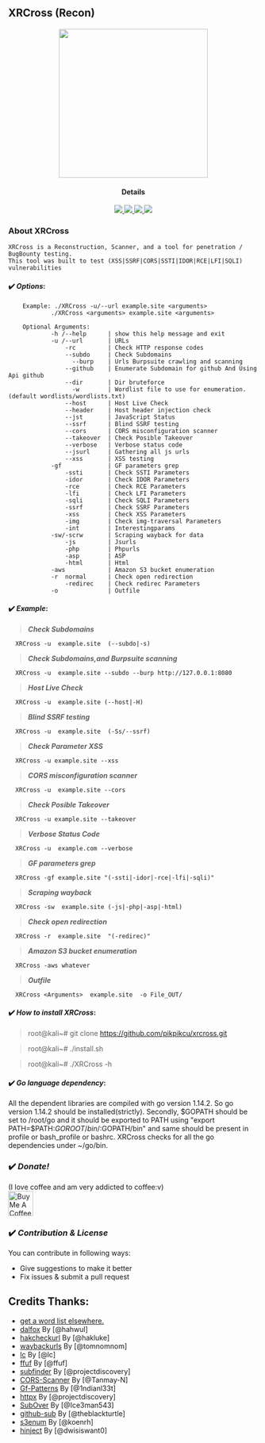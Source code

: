 ## XRCross (Recon)

<h4 align="center"><img src="https://raw.githubusercontent.com/pikpikcu/xrcross/master/img/logo.png" width="300px" height="300px">

</a>
<h4 align="center">Details</h4>                
<p align="center">
  </a>
  <a href="https://ru.m.wikipedia.org/wiki/bash">
    <img src="https://img.shields.io/badge/language-bash-green.svg">
 </a>
  <a href="https://t.me/WongNdes0">
   <img src="https://img.shields.io/badge/telegram--blue.svg">
   </a>
  <a href="https://github.com/pikpikcu/xrcross">
    <img src="https://img.shields.io/badge/version-V1.6[Beta]-green.svg">
 </a>
   <a href="https://github.com/pikpikcu/xrcross/blob/master/LICENSE">
   <img src="https://img.shields.io/badge/LICENSE-red.svg">
   </a>
 </a>
</p>


### About XRCross 

    XRCross is a Reconstruction, Scanner, and a tool for penetration / BugBounty testing. 
    This tool was built to test (XSS|SSRF|CORS|SSTI|IDOR|RCE|LFI|SQLI) vulnerabilities 

#### ✔️ ***Options***:
>   
       
        Example: ./XRCross -u/--url example.site <arguments>
                ./XRCross <arguments> example.site <arguments> 
        
        Optional Arguments:
                -h /--help      | show this help message and exit
                -u /--url       | URLs
                    -rc         | Check HTTP response codes 
                    --subdo     | Check Subdomains
                      --burp    | Urls Burpsuite crawling and scanning 
                    --github    | Enumerate Subdomain for github And Using Api github
                    --dir       | Dir bruteforce
                      -w        | Wordlist file to use for enumeration. (default wordlists/wordlists.txt)
                    --host      | Host Live Check
                    --header    | Host header injection check
                    --jst       | JavaScript Status
                    --ssrf      | Blind SSRF testing
                    --cors      | CORS misconfiguration scanner
                    --takeover  | Check Posible Takeover
                    --verbose   | Verbose status code
                    --jsurl     | Gathering all js urls
                    --xss       | XSS testing
                -gf             | GF parameters grep
                    -ssti       | Check SSTI Parameters
                    -idor       | Check IDOR Parameters
                    -rce        | Check RCE Parameters
                    -lfi        | Check LFI Parameters
                    -sqli       | Check SQLI Parameters
                    -ssrf       | Check SSRF Parameters
                    -xss        | Check XSS Parameters
                    -img        | Check img-traversal Parameters
                    -int        | Interestingparams
                -sw/-scrw       | Scraping wayback for data
                    -js         | Jsurls 
                    -php        | Phpurls
                    -asp        | ASP
                    -html       | Html
                -aws            | Amazon S3 bucket enumeration 
                -r  normal      | Check open redirection
                    -redirec    | Check redirec Parameters
                -o              | Outfile

#### ✔️ ***Example***:

>  ***Check Subdomains***

      XRCross -u  example.site  (--subdo|-s)

>  ***Check Subdomains,and Burpsuite scanning***

      XRCross -u  example.site --subdo --burp http://127.0.0.1:8080

>  ***Host Live Check***

      XRCross -u  example.site (--host|-H)

>  ***Blind SSRF testing***

      XRCross -u  example.site  (-Ss/--ssrf)

>  ***Check Parameter XSS***

      XRCross -u example.site --xss

>  ***CORS misconfiguration scanner***

      XRCross -u  example.site --cors

>  ***Check Posible Takeover***

      XRCross -u example.site --takeover

> ***Verbose Status Code***

      XRCross -u  example.com --verbose

>  ***GF parameters grep***

      XRCross -gf example.site "(-ssti|-idor|-rce|-lfi|-sqli)"

>  ***Scraping wayback***

      XRCross -sw  example.site (-js|-php|-asp|-html)

>  ***Check open redirection***

      XRCross -r  example.site  "(-redirec)"

> ***Amazon S3 bucket enumeration*** 

      XRCross -aws whatever

>  ***Outfile***

      XRCross <Arguments>  example.site  -o File_OUT/


#### ✔️ ***How to install XRCross***:

> root@kali~# git clone https://github.com/pikpikcu/xrcross.git

> root@kali~# ./install.sh

> root@kali~# ./XRCross -h


#### ✔️ ***Go language dependency***:

All the dependent libraries are compiled with go version 1.14.2. So go version 1.14.2 should be installed(strictly). Secondly, $GOPATH should be set to /root/go and it should be exported to PATH using "export PATH=$PATH:$GOROOT/bin/:$GOPATH/bin" and same should be present in profile or bash_profile or bashrc. XRCross checks for all the go dependencies under ~/go/bin.

### ✔️ ***Donate!***

(I love coffee and am very addicted to coffee:v)
<br><a href="https://www.buymeacoffee.com/pikpikcu"><img src="https://cdn.buymeacoffee.com/buttons/default-black.png" alt="Buy Me A Coffee" height="50px"></a>

### ✔️ ***Contribution & License***

You can contribute in following ways:
  - Give suggestions to make it better
  - Fix issues & submit a pull request

 Credits Thanks:
------------

* [get a word list elsewhere.](https://github.com/bitquark/dnspop/tree/master/results)
* [dalfox](https://github.com/hahwul/dalfox) By [@hahwul]
* [hakcheckurl](https://github.com/hakluke/hakcheckurl) By [@hakluke]
* [waybackurls](https://github.com/tomnomnom/waybackurls) By [@tomnomnom]
* [lc](https://github.com/lc/gau) By [@lc]
* [ffuf](https://github.com/ffuf/ffuf) By [@ffuf]
* [subfinder](https://github.com/projectdiscovery/subfinder) By [@projectdiscovery]
* [CORS-Scanner](https://github.com/Tanmay-N/CORS-Scanner) By [@Tanmay-N]
* [Gf-Patterns](https://github.com/1ndianl33t/Gf-Patterns) By [@1ndianl33t]
* [httpx](https://github.com/projectdiscovery/httpx) By [@projectdiscovery]
* [SubOver](https://github.com/Ice3man543/SubOver) By [@Ice3man543]
* [github-sub](github.com/theblackturtle/github-subs) By [@theblackturtle]
* [s3enum](https://github.com/koenrh/s3enum) By [@koenrh]
* [hinject](https://github.com/dwisiswant0) By [@dwisiswant0]